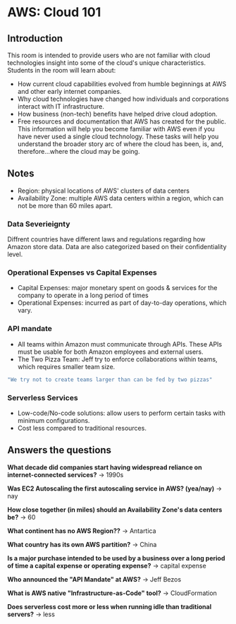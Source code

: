 # AWS: Cloud 101

## Introduction
This room is intended to provide users who are not familiar with cloud technologies insight into some of the cloud's unique characteristics. Students in the room will learn about:
- How current cloud capabilities evolved from humble beginnings at AWS and other early internet companies.
- Why cloud technologies have changed how individuals and corporations interact with IT infrastructure.
- How business (non-tech) benefits have helped drive cloud adoption.
- Free resources and documentation that AWS has created for the public.
This information will help you become familiar with AWS even if you have never used a single cloud technology. These tasks will help you understand the broader story arc of where the cloud has been, is, and, therefore...where the cloud may be going.

## Notes
- Region: physical locations of AWS' clusters of data centers
- Availability Zone: multiple AWS data centers within a region, which can not be more than 60 miles apart.

### Data Severieignty
Diffrent countries have different laws and regulations regarding how Amazon store data. Data are also categorized based on their confidentiality level.

### Operational Expenses vs Capital Expenses
- Capital Expenses: major monetary spent on goods & services for the company to operate in a long period of times
- Operational Expenses: incurred as part of day-to-day operations, which vary.

### API mandate
- All teams within Amazon must communicate through APIs. These APIs must be usable for both Amazon employees and external users.
- The Two Pizza Team: Jeff try to enforce collaborations within teams, which requires smaller team size.
  
```bash
"We try not to create teams larger than can be fed by two pizzas"
```

### Serverless Services
- Low-code/No-code solutions: allow users to perform certain tasks with minimum configurations.
- Cost less compared to traditional resources.

## Answers the questions

**What decade did companies start having widespread reliance on internet-connected services?**
-> 1990s

**Was EC2 Autoscaling the first autoscaling service in AWS? (yea/nay)**
-> nay

**How close together (in miles) should an Availability Zone's data centers be?**
-> 60

**What continent has no AWS Region??**
-> Antartica                                                             

**What country has its own AWS partition?**
-> China

**Is a major purchase intended to be used by a business over a long period of time a capital expense or operating expense?**
-> capital expense

**Who announced the "API Mandate" at AWS?**
-> Jeff Bezos

**What is AWS native "Infrastructure-as-Code" tool?**
-> CloudFormation

**Does serverless cost more or less when running idle than traditional servers?**
-> less
